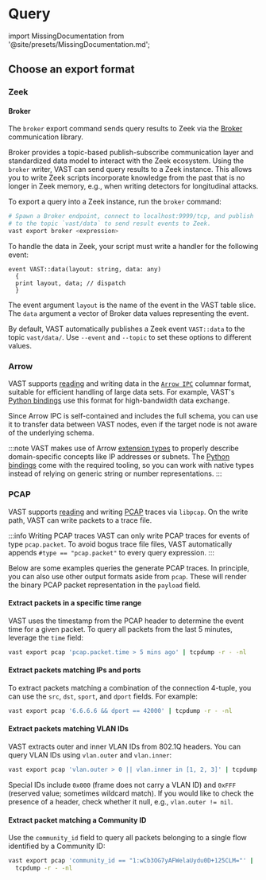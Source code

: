 # Query

import MissingDocumentation from '@site/presets/MissingDocumentation.md';

<MissingDocumentation/>

## Choose an export format

<MissingDocumentation/>

### Zeek

<MissingDocumentation/>

#### Broker

The `broker` export command sends query results to Zeek via the
[Broker](https://github.com/zeek/broker) communication library.

Broker provides a topic-based publish-subscribe communication layer and
standardized data model to interact with the Zeek ecosystem. Using the `broker`
writer, VAST can send query results to a Zeek instance. This allows you to write
Zeek scripts incorporate knowledge from the past that is no longer in Zeek
memory, e.g., when writing detectors for longitudinal attacks.

To export a query into a Zeek instance, run the `broker` command:

```bash
# Spawn a Broker endpoint, connect to localhost:9999/tcp, and publish
# to the topic `vast/data` to send result events to Zeek.
vast export broker <expression>
```

To handle the data in Zeek, your script must write a handler for the following
event:

```zeek
event VAST::data(layout: string, data: any)
  {
  print layout, data; // dispatch
  }
```

The event argument `layout` is the name of the event in the VAST table slice.
The `data` argument a vector of Broker data values representing the event.

By default, VAST automatically publishes a Zeek event `VAST::data` to the topic
`vast/data/`. Use `--event` and `--topic` to set these options to different
values.

### Arrow

VAST supports [reading](/docs/use/ingest#arrow) and writing data in the [`Arrow
IPC`][arrow-ipc] columnar format, suitable for efficient handling of large data
sets. For example, VAST's [Python bindings](/docs/use/integrate/python) use this
format for high-bandwidth data exchange.

Since Arrow IPC is self-contained and includes the full schema, you can use it
to transfer data between VAST nodes, even if the target node is not aware of the
underlying schema.

[arrow-ipc]: https://arrow.apache.org/docs/format/Columnar.html#serialization-and-interprocess-communication-ipc

:::note
VAST makes use of Arrow
[extension types](https://arrow.apache.org/docs/format/Columnar.html#extension-types)
to properly describe domain-specific concepts like IP addresses or subnets. The
[Python bindings](/docs/use/integrate/python) come with the required tooling, so
you can work with native types instead of relying on generic string or number
representations.
:::

### PCAP

VAST supports [reading](/docs/use/ingest#pcap) and writing
[PCAP](http://www.tcpdump.org) traces via `libpcap`. On the write path, VAST can
write packets to a trace file.

:::info Writing PCAP traces
VAST can only write PCAP traces for events of type `pcap.packet`. To avoid
bogus trace file files, VAST automatically appends `#type == "pcap.packet"` to
every query expression.
:::

Below are some examples queries the generate PCAP traces. In principle, you can
also use other output formats aside from `pcap`. These will render the binary
PCAP packet representation in the `payload` field.

#### Extract packets in a specific time range

VAST uses the timestamp from the PCAP header to determine the event time for a
given packet. To query all packets from the last 5 minutes, leverage the `time`
field:

```bash
vast export pcap 'pcap.packet.time > 5 mins ago' | tcpdump -r - -nl
```

#### Extract packets matching IPs and ports

To extract packets matching a combination of the connection 4-tuple, you can
use the `src`, `dst`, `sport`, and `dport` fields. For example:

```bash
vast export pcap '6.6.6.6 && dport == 42000' | tcpdump -r - -nl
```

#### Extract packets matching VLAN IDs

VAST extracts outer and inner VLAN IDs from 802.1Q headers. You can query VLAN
IDs using `vlan.outer` and `vlan.inner`:

```bash
vast export pcap 'vlan.outer > 0 || vlan.inner in [1, 2, 3]' | tcpdump -r - -nl
```

Special IDs include `0x000` (frame does not carry a VLAN ID) and `0xFFF`
(reserved value; sometimes wildcard match). If you would like to check the
presence of a header, check whether it null, e.g., `vlan.outer != nil`.

#### Extract packet matching a Community ID

Use the `community_id` field to query all packets belonging to a single flow
identified by a Community ID:

```bash
vast export pcap 'community_id == "1:wCb3OG7yAFWelaUydu0D+125CLM="' |
  tcpdump -r - -nl
```

